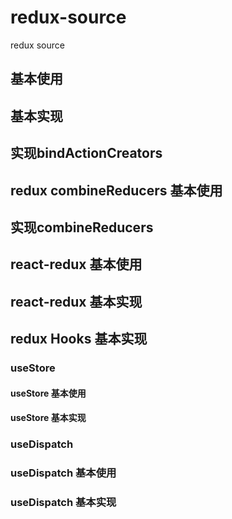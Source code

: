 # redux-source

redux source

## 基本使用

## 基本实现

## 实现bindActionCreators

## redux combineReducers 基本使用

## 实现combineReducers

## react-redux 基本使用

## react-redux 基本实现

## redux Hooks 基本实现

### useStore

#### useStore 基本使用

#### useStore 基本实现

### useDispatch

### useDispatch 基本使用

### useDispatch 基本实现
